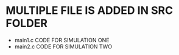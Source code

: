 # MULTIPLE FILE IS ADDED IN SRC FOLDER
* main1.c CODE FOR SIMULATION ONE 
* main2.c CODE FOR SIMULATION TWO 
